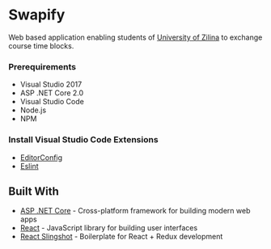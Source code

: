 # Swapify

Web based application enabling students of [University of Zilina](http://www.uniza.sk/) to exchange course time blocks.

### Prerequirements

* Visual Studio 2017
* ASP .NET Core 2.0
* Visual Studio Code
* Node.js
* NPM

### Install Visual Studio Code Extensions

* [EditorConfig](https://marketplace.visualstudio.com/items?itemName=chrisdias.vscodeEditorConfig)
* [Eslint](https://marketplace.visualstudio.com/items?itemName=dbaeumer.vscode-eslint)

## Built With

* [ASP .NET Core](https://github.com/aspnet/home) - Cross-platform framework for building modern web apps
* [React](https://github.com/facebook/react) - JavaScript library for building user interfaces
* [React Slingshot](https://github.com/coryhouse/react-slingshot) - Boilerplate for React + Redux development